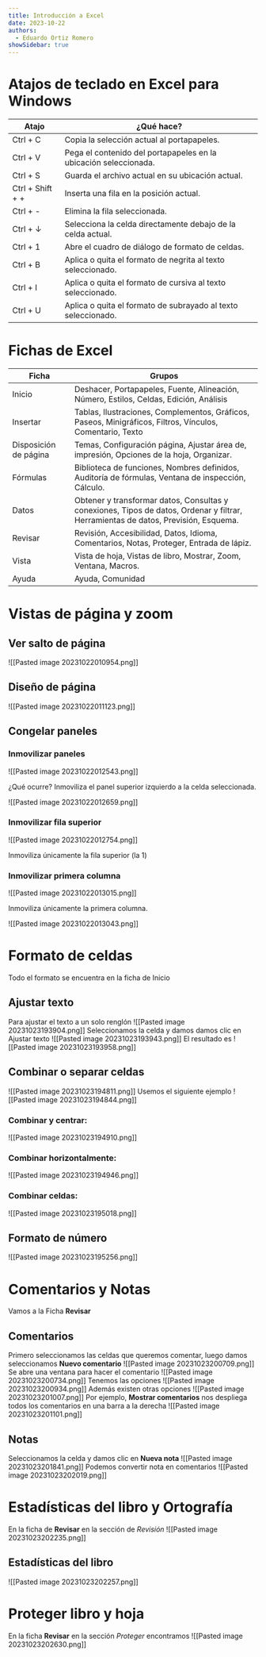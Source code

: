 ```yaml
---
title: Introducción a Excel
date: 2023-10-22
authors:
  - Eduardo Ortiz Romero
showSidebar: true
---
```

# Atajos de teclado en Excel para Windows

|Atajo|¿Qué hace?|
| - | - | 
|Ctrl + C |Copia la selección actual al portapapeles. | 
|Ctrl + V| Pega el contenido del portapapeles en la ubicación seleccionada.|  
|Ctrl + S |Guarda el archivo actual en su ubicación actual.  |
|Ctrl + Shift + + |Inserta una fila en la posición actual.  |
|Ctrl + - |Elimina la fila seleccionada.  |
|Ctrl + ↓ |Selecciona la celda directamente debajo de la celda actual.|  
|Ctrl + 1 |Abre el cuadro de diálogo de formato de celdas.  |
|Ctrl + B| Aplica o quita el formato de negrita al texto seleccionado.  |
|Ctrl + I| Aplica o quita el formato de cursiva al texto seleccionado.  |
|Ctrl + U| Aplica o quita el formato de subrayado al texto seleccionado.|

# Fichas de Excel

| Ficha | Grupos |
| - | - |
|Inicio | Deshacer, Portapapeles, Fuente, Alineación, Número, Estilos, Celdas, Edición, Análisis |
|Insertar | Tablas, Ilustraciones, Complementos, Gráficos, Paseos, Minigráficos, Filtros, Vínculos, Comentario, Texto |
| Disposición de página |  Temas, Configuración página, Ajustar área de, impresión, Opciones de la hoja, Organizar. |
| Fórmulas| Biblioteca de funciones, Nombres definidos, Auditoría de fórmulas, Ventana de inspección, Cálculo.|
| Datos| Obtener y transformar datos, Consultas y conexiones, Tipos de datos, Ordenar y filtrar, Herramientas de datos, Previsión, Esquema. |
| Revisar| Revisión, Accesibilidad, Datos, Idioma, Comentarios,  Notas, Proteger, Entrada de lápiz.|
| Vista | Vista de hoja, Vistas de libro, Mostrar, Zoom, Ventana, Macros.|
| Ayuda | Ayuda, Comunidad|

# Vistas de página y zoom

## Ver salto de página

![[Pasted image 20231022010954.png]]
## Diseño de página

![[Pasted image 20231022011123.png]]
## Congelar paneles

### Inmovilizar paneles

 ![[Pasted image 20231022012543.png]]
 
¿Qué ocurre? Inmoviliza el panel superior izquierdo a la celda seleccionada.

![[Pasted image 20231022012659.png]]

### Inmovilizar fila superior

![[Pasted image 20231022012754.png]]

Inmoviliza únicamente la fila superior (la 1)

### Inmovilizar primera columna

![[Pasted image 20231022013015.png]]

Inmoviliza únicamente la primera columna.

![[Pasted image 20231022013043.png]]

# Formato de celdas

Todo el formato se encuentra en la ficha de Inicio
## Ajustar texto

Para ajustar el texto a un solo renglón
![[Pasted image 20231023193904.png]]
Seleccionamos la celda y damos damos clic en Ajustar texto ![[Pasted image 20231023193943.png]]
El resultado es 
![[Pasted image 20231023193958.png]]
## Combinar o separar celdas

![[Pasted image 20231023194811.png]]
Usemos el siguiente ejemplo
![[Pasted image 20231023194844.png]]
### **Combinar y centrar:**
![[Pasted image 20231023194910.png]]
### **Combinar horizontalmente:**
![[Pasted image 20231023194946.png]]
### **Combinar celdas:**
![[Pasted image 20231023195018.png]]

## Formato de número
![[Pasted image 20231023195256.png]]

# Comentarios y Notas

Vamos a la Ficha **Revisar** 

## Comentarios

Primero seleccionamos las celdas que queremos comentar, luego damos seleccionamos **Nuevo comentario** ![[Pasted image 20231023200709.png]]
Se abre una ventana para hacer el comentario ![[Pasted image 20231023200734.png]]
Tenemos las opciones ![[Pasted image 20231023200934.png]]
Además existen otras opciones
![[Pasted image 20231023201007.png]]
Por ejemplo, **Mostrar comentarios** nos despliega todos los comentarios en una barra a la derecha
![[Pasted image 20231023201101.png]]

## Notas
 Seleccionamos la celda y damos clic en **Nueva nota** 
 ![[Pasted image 20231023201841.png]]
 Podemos convertir nota en comentarios
 ![[Pasted image 20231023202019.png]]
# Estadísticas del libro y Ortografía

En la ficha de **Revisar** en la sección de *Revisión*
![[Pasted image 20231023202235.png]]
## Estadísticas del libro
![[Pasted image 20231023202257.png]]

# Proteger libro y hoja

En la ficha **Revisar** en la sección *Proteger* encontramos
![[Pasted image 20231023202630.png]]
